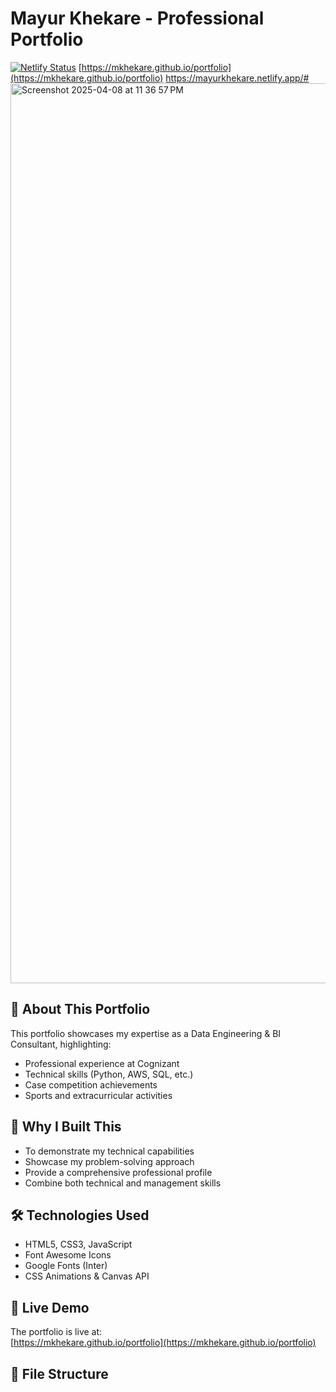 # Mayur Khekare - Professional Portfolio

[![Netlify Status](https://api.netlify.com/api/v1/badges/9150efda-a73d-4008-843f-94abdbc1c15f/deploy-status)](https://app.netlify.com/sites/mayurkhekare/deploys)
[https://mkhekare.github.io/portfolio](https://mkhekare.github.io/portfolio)
https://mayurkhekare.netlify.app/#
<img width="1440" alt="Screenshot 2025-04-08 at 11 36 57 PM" src="https://github.com/user-attachments/assets/fa13a225-b426-406b-b214-e4cc4638aa65" />

## 🚀 About This Portfolio

This portfolio showcases my expertise as a Data Engineering & BI Consultant, highlighting:
- Professional experience at Cognizant
- Technical skills (Python, AWS, SQL, etc.)
- Case competition achievements
- Sports and extracurricular activities

## 🌟 Why I Built This

- To demonstrate my technical capabilities
- Showcase my problem-solving approach
- Provide a comprehensive professional profile
- Combine both technical and management skills

## 🛠 Technologies Used

- HTML5, CSS3, JavaScript
- Font Awesome Icons
- Google Fonts (Inter)
- CSS Animations & Canvas API

## 🔗 Live Demo

The portfolio is live at:  
[https://mkhekare.github.io/portfolio](https://mkhekare.github.io/portfolio)

## 📁 File Structure
